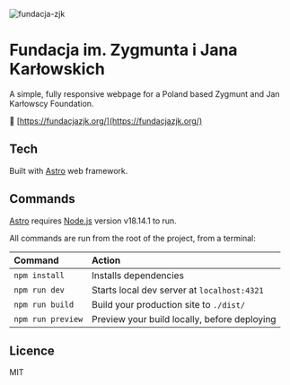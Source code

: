 ![fundacja-zjk](https://github.com/przezsamoha/fundacja_zjk/assets/99020665/68c35438-db7d-41c9-930b-d32477eb365b)

# Fundacja im. Zygmunta i Jana Karłowskich

A simple, fully responsive webpage for a Poland based Zygmunt and Jan Karłowscy Foundation.

🔗 [https://fundacjazjk.org/](https://fundacjazjk.org/)

## Tech

Built with [Astro](https://docs.astro.build/en/getting-started/) web framework.

## Commands

[Astro](https://vitejs.dev/guide/#scaffolding-your-first-vite-project) requires [Node.js](https://nodejs.org/en/) version v18.14.1 to run.

All commands are run from the root of the project, from a terminal:

| Command           | Action                                       |
| :---------------- | :------------------------------------------- |
| `npm install`     | Installs dependencies                        |
| `npm run dev`     | Starts local dev server at `localhost:4321`  |
| `npm run build`   | Build your production site to `./dist/`      |
| `npm run preview` | Preview your build locally, before deploying |

## Licence

MIT
